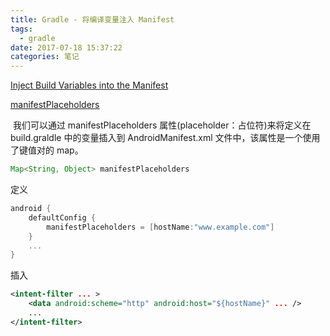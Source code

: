 ```yaml
---
title: Gradle - 将编译变量注入 Manifest
tags:
  - gradle
date: 2017-07-18 15:37:22
categories: 笔记
---
```


[Inject Build Variables into the Manifest](https://developer.android.com/studio/build/manifest-build-variables.html)

[manifestPlaceholders](http://google.github.io/android-gradle-dsl/current/com.android.build.gradle.internal.dsl.ProductFlavor.html#com.android.build.gradle.internal.dsl.ProductFlavor:manifestPlaceholders)

​	我们可以通过 manifestPlaceholders 属性(placeholder：占位符)来将定义在 build.graldle 中的变量插入到 AndroidManifest.xml 文件中，该属性是一个使用了键值对的 map。

```groovy
Map<String, Object> manifestPlaceholders
```

定义

```groovy
android {
    defaultConfig {
        manifestPlaceholders = [hostName:"www.example.com"]
    }
    ...
}
```

插入

```xml
<intent-filter ... >
    <data android:scheme="http" android:host="${hostName}" ... />
    ...
</intent-filter>
```


